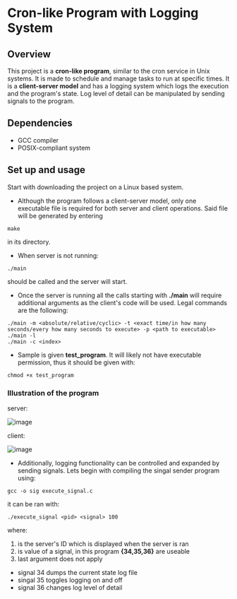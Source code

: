 # Cron-like Program with Logging System

## Overview

This project is a **cron-like program**, similar to the cron service in Unix systems. It is made to schedule and manage tasks to run at specific times. It is a **client-server model** and has a logging system which logs the execution and the program's state. Log level of detail can be manipulated by sending signals to the program.

## Dependencies
- GCC compiler
- POSIX-compliant system
  
## Set up and usage
Start with downloading the project on a Linux based system.


* Although the program follows a client-server model, only one executable file is required for both server and client operations. Said file will be generated by entering 
```
make
```
in its directory.


* When server is not running:
```
./main
```
should be called and the server will start.

* Once the server is running all the calls starting with **./main** will require additional arguments as the client's code will be used. Legal commands are the following:
```
./main -m <absolute/relative/cyclic> -t <exact time/in how many seconds/every how many seconds to execute> -p <path to executable>
./main -l
./main -c <index>
```

* Sample <path to executable> is given **test_program**. It will likely not have executable permission, thus it should be given with:
```
chmod +x test_program
```

### Illustration of the program

server:

![image](https://github.com/user-attachments/assets/2ee8d28e-8d06-463c-b958-df0d42a0c3d4)

client: 

![image](https://github.com/user-attachments/assets/604242f9-d26d-4ef2-8a34-66ead83253af)


* Additionally, logging functionality can be controlled and expanded by sending signals. Lets begin with compiling the singal sender program using:
```
gcc -o sig execute_signal.c
```

it can be ran with:
```
./execute_signal <pid> <signal> 100
```

where: 
1. <pid> is the server's ID which is displayed when the server is ran
2. <signal> is value of a signal, in this program **{34,35,36}** are useable
3. last argument does not apply

- signal 34 dumps the current state log file
- singal 35 toggles logging on and off
- signal 36 changes log level of detail
